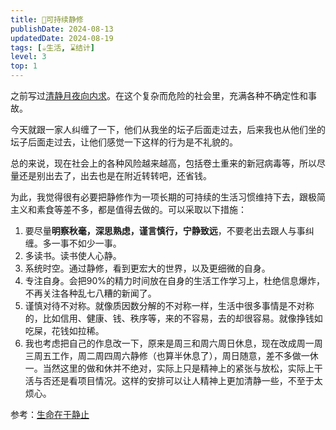 ```yaml
---
title: 🧘可持续静修
publishDate: 2024-08-13
updatedDate: 2024-08-19
tags: [☕生活, ⌛结计]
level: 3
top: 1
---
```


之前写过[清静月夜向内求](/xyy/20240707b)。在这个复杂而危险的社会里，充满各种不确定性和事故。

今天就跟一家人纠缠了一下，他们从我坐的坛子后面走过去，后来我也从他们坐的坛子后面走过去，让他们感觉一下这样的行为是不礼貌的。

总的来说，现在社会上的各种风险越来越高，包括卷土重来的新冠病毒等，所以尽量还是别出去了，出去也是在附近转转吧，还省钱。

为此，我觉得很有必要把静修作为一项长期的可持续的生活习惯维持下去，跟极简主义和素食等差不多，都是值得去做的。可以采取以下措施：

1. 要尽量**明察秋毫，深思熟虑，谨言慎行，宁静致远**，不要老出去跟人与事纠缠。多一事不如少一事。
2. 多读书。读书使人心静。
3. 系统时空。通过静修，看到更宏大的世界，以及更细微的自身。
4. 专注自身。会把90%的精力时间放在自身的生活工作学习上，杜绝信息爆炸，不再关注各种乱七八糟的新闻了。
5. 谨慎对待不对称。就像质因数分解的不对称一样，生活中很多事情是不对称的，比如信用、健康、钱、秩序等，来的不容易，去的却很容易。就像挣钱如吃屎，花钱如拉稀。
6. 我也考虑把自己的作息改一下，原来是周三和周六周日休息，现在改成周一周三周五工作，周二周四周六静修（也算半休息了），周日随意，差不多做一休一。当然这里的做和休并不绝对，实际上只是精神上的紧张与放松，实际上干活与否还是看项目情况。这样的安排可以让人精神上更加清静一些，不至于太烦心。

参考：[生命在于静止](https://www.bilibili.com/video/BV1Fb421J76r/)
